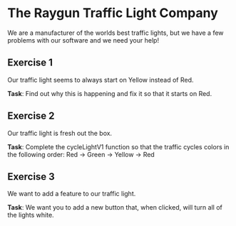 # The Raygun Traffic Light Company

We are a manufacturer of the worlds best traffic lights, but we have a few problems with our software and we need your help!

## Exercise 1
Our traffic light seems to always start on Yellow instead of Red. 

**Task**:
Find out why this is happening and fix it so that it starts on Red.


## Exercise 2
Our traffic light is fresh out the box.

**Task**:
Complete the cycleLightV1 function so that the traffic cycles colors in the following order:
Red -> Green -> Yellow -> Red


## Exercise 3
We want to add a feature to our traffic light.

**Task**: We want you to add a new button that, when clicked, will turn all of the lights white.
